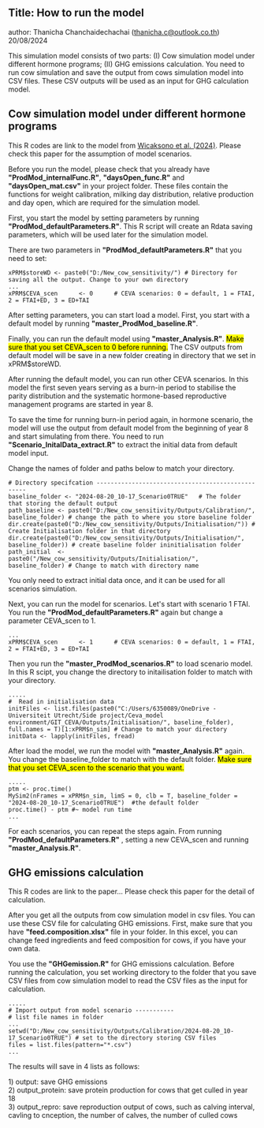 
## Title: How to run the model

author: Thanicha Chanchaidechachai (thanicha.c@outlook.co.th)
20/08/2024 <br />




This simulation model consists of two parts: (I) Cow simulation model under different hormone programs; (II) GHG emissions calculation. You need to run cow simulation and save the output from cows simulation model into CSV files. These CSV outputs will be used as an input for GHG calculation model.

## Cow simulation model under different hormone programs
This R codes are link to the model from [Wicaksono et al. (2024)](https://doi.org/10.3168/jds.2023-24109). Please check this paper for the assumption of  model scenarios.

Before you run the model, please check that you already have **"ProdMod_internalFunc.R"**,  **"daysOpen_func.R"** and **"daysOpen_mat.csv"** in your project folder. These files contain the functions for weight calibration, milking day distribution, relative production and day open, which are required for the simulation model.

First, you start the model by setting parameters by running **"ProdMod_defaultParameters.R"**. This R script will create an Rdata saving parameters, which will be used later for the simulation model.

There are two parameters in **"ProdMod_defaultParameters.R"** that you need to set:

```{r, eval=F, echo=T}
xPRM$storeWD <- paste0("D:/New_cow_sensitivity/") # Directory for saving all the output. Change to your own directory
...
xPRM$CEVA_scen      <- 0      # CEVA scenarios: 0 = default, 1 = FTAI, 2 = FTAI+ED, 3 = ED+TAI
```

After setting parameters, you can start load a model. First, you start with a default model by running **"master_ProdMod_baseline.R"**. 

Finally, you can run the default model using **"master_Analysis.R"**.
<mark>Make sure that you set CEVA_scen to 0 before running.</mark>
The CSV outputs from default model will be save in a new folder creating in directory that we set in xPRM$storeWD.

After running the default model, you can run other CEVA scenarios. In this model the first seven years serving as a burn-in period to stabilise the parity distribution and the systematic hormone-based reproductive management programs are started in year 8. 

To save the time for running burn-in period again, in hormone scenario, the model will use the output from default model from the beginning of year 8 and start simulating from there. You need to run **"Scenario_InitalData_extract.R"** to extract the initial data from default model input.

Change the names of folder and paths below to match your directory.

```{r, eval=F, echo=T}
# Directory specifcation --------------------------------------------------
baseline_folder <- "2024-08-20_10-17_Scenario0TRUE"   # The folder that storing the default output 
path_baseline <- paste0("D:/New_cow_sensitivity/Outputs/Calibration/", baseline_folder) # change the path to where you store baseline folder
dir.create(paste0("D:/New_cow_sensitivity/Outputs/Initialisation/")) # Create Initialisation folder in that directory
dir.create(paste0("D:/New_cow_sensitivity/Outputs/Initialisation/", baseline_folder)) # create baseline folder ininitialisation folder
path_initial  <- paste0("/New_cow_sensitivity/Outputs/Initialisation/", baseline_folder) # Change to match with directory name
```

You only need to extract initial data once, and it can be used for all scenarios simulation.

Next, you can run the model for scenarios. Let's start with scenario 1 FTAI.
You run the **"ProdMod_defaultParameters.R"** again but change a parameter CEVA_scen to 1.


```{r, eval=F, echo=T}
...
xPRM$CEVA_scen      <- 1      # CEVA scenarios: 0 = default, 1 = FTAI, 2 = FTAI+ED, 3 = ED+TAI
```

Then you run the **"master_ProdMod_scenarios.R"** to load scenario model. In this R scipt, you change the directory to initailisation folder to match with your directory.

```{r, eval=F, echo=T}
.....
#  Read in initialisation data
initFiles <- list.files(paste0("C:/Users/6350089/OneDrive - Universiteit Utrecht/Side project/Ceva_model environment/GIT_CEVA/Outputs/Initialisation/", baseline_folder), full.names = T)[1:xPRM$n_sim] # Change to match your directory
initData <- lapply(initFiles, fread)
```
 
After load the model, we run the model with **"master_Analysis.R"** again. You change the baseline_folder to match with the default folder.
<mark>Make sure that you set CEVA_scen to the scenario that you want.</mark>
 
```{r, eval=F, echo=T}
.....
ptm <- proc.time()
MySim2(nFrames = xPRM$n_sim, limS = 0, clb = T, baseline_folder = "2024-08-20_10-17_Scenario0TRUE")  #the default folder
proc.time() - ptm #~ model run time
...
```
 
For each scenarios, you can repeat the steps again. From running **"ProdMod_defaultParameters.R"** , setting a new CEVA_scen and running **"master_Analysis.R"**.


## GHG emissions calculation

This R codes are link to the paper... Please check this paper for the detail of calculation.

After you get all the outputs from cow simulation model in csv files. You can use these CSV file for calculating GHG emissions. 
First, make sure that you have **"feed.composition.xlsx"** file in your folder. In this excel, you can change feed ingredients and feed composition for cows, if you have your own data.

You use the **"GHGemission.R"** for GHG emissions calculation. Before running the calculation, you set working directory to the folder that you save CSV files from cow simulation model to read the CSV files as the input for calculation.

```{r, eval=F, echo=T}
.....
# Import output from model scenario -----------
# list file names in folder
...
setwd("D:/New_cow_sensitivity/Outputs/Calibration/2024-08-20_10-17_Scenario0TRUE") # set to the directory storing CSV files
files = list.files(pattern="*.csv")
...
```

The results will save in 4 lists as follows:
<p> 1) output: save GHG emissions <br />
2) output_protein: save protein production for cows that get culled in year 18 <br />
3) output_repro: save reproduction output of cows, such as calving interval, cavling to cnception, the number of calves, the number of culled cows <br />

